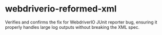 # webdriverio-reformed-xml
Verifies and confirms the fix for WebdriverIO JUnit reporter bug, ensuring it properly handles large log outputs without breaking the XML spec.
